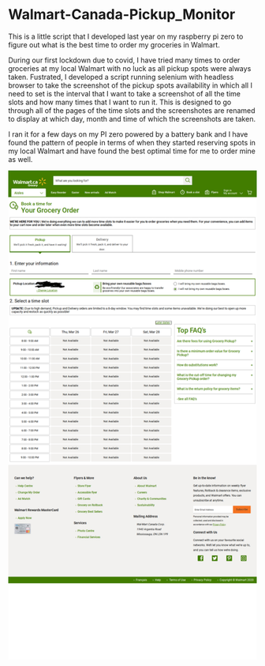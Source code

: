 # Walmart-Canada-Pickup_Monitor
This is a little script that I developed last year on my raspberry pi zero to figure out what is the best time to order my groceries in Walmart.

During our first lockdown due to covid, I have tried many times to order groceries at my local Walmart with no luck as all pickup spots were always taken. Fustrated, I developed a script running selenium with headless browser to take the screenshot of the pickup spots availability in which all I need to set is the interval that I want to take a screenshot of all the time slots and how many times that I want to run it. This is designed to go through all of the pages of the time slots and the screenshotes are renamed to display at which day, month and time of which the screenshots are taken.

I ran it for a few days on my PI zero powered by a battery bank and I have found the pattern of people in terms of when they started reserving spots in my local Walmart and have found the best optimal time for me to order mine as well.

![Example screenshot](screenshot.png)
